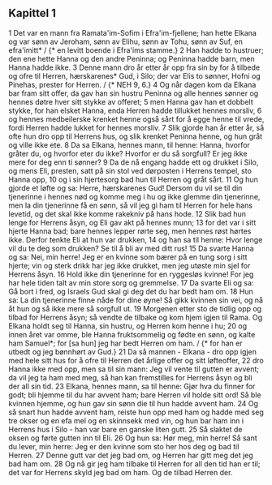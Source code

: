 ## Kapittel 1

1 Det var en mann fra Ramata'im-Sofim i Efra'im-fjellene; han hette Elkana og var sønn av Jeroham, sønn av Elihu, sønn av Tohu, sønn av Suf, en efra'imitt* / {* en levitt boende i Efra'ims stamme.}
2 Han hadde to hustruer; den ene hette Hanna og den andre Peninna; og Peninna hadde barn, men Hanna hadde ikke.
3 Denne mann dro år etter år opp fra sin by for å tilbede og ofre til Herren, hærskarenes* Gud, i Silo; der var Elis to sønner, Hofni og Pinehas, prester for Herren. / {* NEH 9, 6.}
4 Og når dagen kom da Elkana bar fram sitt offer, da gav han sin hustru Peninna og alle hennes sønner og hennes døtre hver sitt stykke av offeret;
5 men Hanna gav han et dobbelt stykke, for han elsket Hanna, enda Herren hadde tillukket hennes morsliv,
6 og hennes medbeilerske krenket henne også sårt for å egge henne til vrede, fordi Herren hadde lukket for hennes morsliv.
7 Slik gjorde han år etter år, så ofte hun dro opp til Herrens hus, og slik krenket Peninna henne, og hun gråt og ville ikke ete.
8 Da sa Elkana, hennes mann, til henne: Hanna, hvorfor gråter du, og hvorfor eter du ikke? Hvorfor er du så sorgfull? Er jeg ikke mere for deg enn ti sønner?
9 Da de nå engang hadde ett og drukket i Silo, og mens Eli, presten, satt på sin stol ved dørposten i Herrens tempel, sto Hanna opp,
10 og i sin hjertesorg bad hun til Herren og gråt sårt.
11 Og hun gjorde et løfte og sa: Herre, hærskarenes Gud! Dersom du vil se til din tjenerinne i hennes nød og komme meg i hu og ikke glemme din tjenerinne, men la din tjenerinne få en sønn, så vil jeg gi ham til Herren for hele hans levetid, og det skal ikke komme rakekniv på hans hode.
12 Slik bad hun lenge for Herrens åsyn, og Eli gav akt på hennes munn;
13 for det var i sitt hjerte Hanna bad; bare hennes lepper rørte seg, men hennes røst hørtes ikke. Derfor tenkte Eli at hun var drukken,
14 og han sa til henne: Hvor lenge vil du te deg som drukken? Se til å bli av med ditt rus!
15 Da svarte Hanna og sa: Nei, min herre! Jeg er en kvinne som bærer på en tung sorg i sitt hjerte; vin og sterk drikk har jeg ikke drukket, men jeg utøste min sjel for Herrens åsyn.
16 Hold ikke din tjenerinne for en ryggesløs kvinne! For jeg har hele tiden talt av min store sorg og gremmelse.
17 Da svarte Eli og sa: Gå bort i fred, og Israels Gud skal gi deg det du har bedt ham om.
18 Hun sa: La din tjenerinne finne nåde for dine øyne! Så gikk kvinnen sin vei, og nå åt hun og så ikke mere så sorgfull ut.
19 Morgenen etter sto de tidlig opp og tilbad for Herrens åsyn; så vendte de tilbake og kom hjem igjen til Rama. Og Elkana holdt seg til Hanna, sin hustru, og Herren kom henne i hu;
20 og innen året var omme, ble Hanna fruktsommelig og fødte en sønn, og kalte ham Samuel*; for [sa hun] jeg har bedt Herren om ham. / {* for han er utbedt og jeg bønnhørt av Gud.}
21 Da så mannen - Elkana - dro opp igjen med hele sitt hus for å ofre til Herren det årlige offer og sitt løfteoffer,
22 dro Hanna ikke med opp, men sa til sin mann: Jeg vil vente til gutten er avvent; da vil jeg ta ham med meg, så han kan fremstilles for Herrens åsyn og bli der all sin tid.
23 Elkana, hennes mann, sa til henne: Gjør hva du finner for godt; bli hjemme til du har avvent ham; bare Herren vil holde sitt ord! Så ble kvinnen hjemme, og hun gav sin sønn die til hun hadde avvent ham.
24 Og så snart hun hadde avvent ham, reiste hun opp med ham og hadde med seg tre okser og en efa mel og en skinnsekk med vin, og hun bar ham inn i Herrens hus i Silo - han var bare en ganske liten gutt.
25 Så slaktet de oksen og førte gutten inn til Eli.
26 Og hun sa: Hør meg, min herre! Så sant du lever, min herre: Jeg er den kvinne som sto her hos deg og bad til Herren.
27 Denne gutt var det jeg bad om, og Herren har gitt meg det jeg bad ham om.
28 Og nå gir jeg ham tilbake til Herren for all den tid han er til; det var for Herrens skyld jeg bad om ham. Og de tilbad Herren der.
